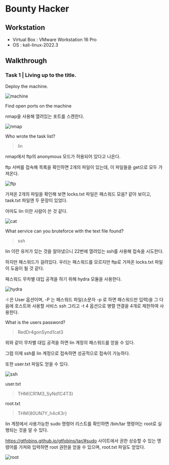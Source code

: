 # Bounty Hacker

## Workstation
- Virtual Box : VMware Workstation 16 Pro
- OS : kali-linux-2022.3

## Walkthrough
### Task 1 | Living up to the title. 

Deploy the machine.

![machine]()

Find open ports on the machine

nmap을 사용해 열려있는 포트를 스캔한다.

![nmap]()

Who wrote the task list?

> lin

nmap에서 ftp의 anonymous 모드가 허용되어 있다고 나온다.

ftp 서버를 접속해 목록을 확인하면 2개의 파일이 있는데, 이 파일들을 get으로 모두 가져온다.

![ftp]()

가져온 2개의 파일을 확인해 보면 locks.txt 파일은 패스워드 모음? 같아 보이고, task.txt 파일엔 두 문장이 있었다.

아마도 lin 이란 사람이 쓴 것 같다.

![cat]()

What service can you bruteforce with the text file found?

> ssh

lin 이란 유저가 있는 것을 알아냈으니 22번에 열려있는 ssh를 사용해 접속을 시도한다.

하지만 패스워드가 걸려있다. 우리는 패스워드를 모르지만 ftp로 가져온 locks.txt 파일이 도움이 될 것 같다.

패스워드 무차별 대입 공격을 하기 위해 hydra 모듈을 사용한다.

![hydra]()

-l 은 User 옵션이며, -P 는 패스워드 파일(소문자 -p 로 하면 패스워드만 입력)을 그 다음에 호스트와 사용할 서비스 ssh 그리고 -t 4 옵션으로 병렬 연결을 4개로 제한하여 사용한다.

What is the users password? 

> RedDr4gonSynd1cat3

위와 같이 무차별 대입 공격을 하면 lin 계정의 패스워드를 얻을 수 있다.

그럼 이제 ssh를 lin 계정으로 접속하면 성공적으로 접속이 가능하다.

또한 user.txt 파일도 얻을 수 있다.

![ssh]()

user.txt

> THM{CR1M3_SyNd1C4T3}

root.txt

> THM{80UN7Y_h4cK3r}

lin 계정에서 사용가능한 sudo 명령어 리스트를 확인하면 /bin/tar 명령어는 root로 실행되는 것을 알 수 있다.

https://gtfobins.github.io/gtfobins/tar/#sudo 사이트에서 권한 상승할 수 있는 명령어를 가져와 입력하면 root 권한을 얻을 수 있으며, root.txt 파일도 얻었다.

![root]()
